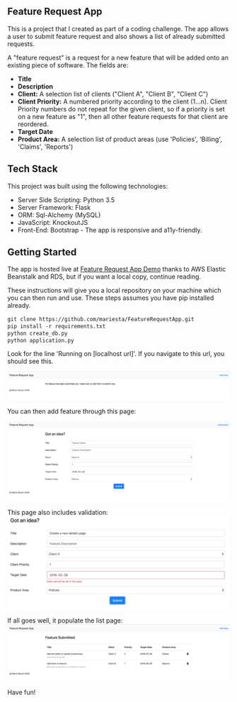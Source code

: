 ## Feature Request App
This is a project that I created as part of a coding challenge. The app allows a user to submit feature request and also shows a list of already submitted requests.

A "feature request" is a request for a new feature that will be added onto an existing piece of
software. The fields are:

* **Title**
* **Description**
* **Client:** A selection list of clients ("Client A", "Client B", "Client C")
* **Client Priority:** A numbered priority according to the client (1...n). Client Priority numbers
do not repeat for the given client, so if a priority is set on a new feature as "1", then all
other feature requests for that client are reordered.
* **Target Date**
* **Product Area:** A selection list of product areas (use 'Policies', 'Billing', 'Claims',
'Reports')

## Tech Stack
This project was built using the following technologies:

* Server Side Scripting: Python 3.5
* Server Framework: Flask
* ORM: Sql-Alchemy (MySQL)
* JavaScript: KnockoutJS
* Front-End: Bootstrap - The app is responsive and a11y-friendly.

## Getting Started

The app is hosted live at [Feature Request App Demo](http://featuredemoapp.us-west-1.elasticbeanstalk.com/) thanks to AWS Elastic Beanstalk and RDS, but if you want a local copy, continue reading.

These instructions will give you a local repository on your machine which you can then run and use. These steps assumes you have pip installed already.

```
git clone https://github.com/mariesta/FeatureRequestApp.git
pip install -r requirements.txt
python create_db.py
python application.py
```

Look for the line 'Running on [localhost url]'. If you navigate to this url, you should see this.

<img src="screenshots/feature-empty.png" width="550">

You can then add feature through this page:

<img src="screenshots/feature-add.png" width="550">

This page also includes validation:
<img src="screenshots/validation.png" width="550">

If all goes well, it populate the list page:
<img src="screenshots/feature-list.png" width="550">

Have fun!


